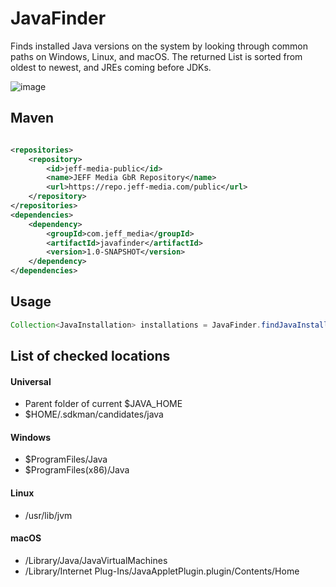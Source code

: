 # JavaFinder
Finds installed Java versions on the system by looking through common paths on Windows, Linux, and macOS. The returned List is sorted from oldest to newest, and JREs coming before JDKs.

![image](https://github.com/JEFF-Media-GbR/javafinder/assets/1122571/7c97679c-a011-479b-8a6e-cc37f9e2997f)

## Maven
```xml

<repositories>
    <repository>
        <id>jeff-media-public</id>
        <name>JEFF Media GbR Repository</name>
        <url>https://repo.jeff-media.com/public</url>
    </repository>
</repositories>
<dependencies>
    <dependency>
        <groupId>com.jeff_media</groupId>
        <artifactId>javafinder</artifactId>
        <version>1.0-SNAPSHOT</version>
    </dependency>
</dependencies>
```

## Usage
```java
Collection<JavaInstallation> installations = JavaFinder.findJavaInstallations();
```

## List of checked locations

#### Universal
- Parent folder of current $JAVA_HOME
- $HOME/.sdkman/candidates/java

#### Windows
- $ProgramFiles/Java
- $ProgramFiles(x86)/Java

#### Linux
- /usr/lib/jvm

#### macOS
- /Library/Java/JavaVirtualMachines
- /Library/Internet Plug-Ins/JavaAppletPlugin.plugin/Contents/Home
